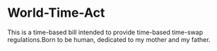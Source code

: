 # World-Time-Act
This is a time-based bill intended to provide time-based time-swap regulations.Born to be human, dedicated to my mother and my father.

